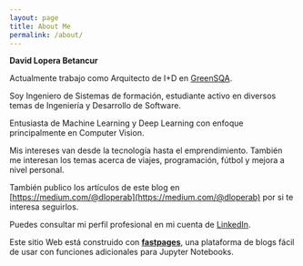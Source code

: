 ```yaml
---
layout: page
title: About Me
permalink: /about/
---
```


**David Lopera Betancur**

Actualmente trabajo como Arquitecto de I+D en [GreenSQA](https://greensqa.com/). 

Soy Ingeniero de Sistemas de formación, estudiante activo en diversos temas de Ingeniería y Desarrollo de Software. 

Entusiasta de Machine Learning y Deep Learning con enfoque principalmente en Computer Vision.

Mis intereses van desde la tecnología hasta el emprendimiento. También me interesan los temas acerca de viajes, programación, fútbol y mejora a nivel personal.

También publico los artículos de este blog en [https://medium.com/@dloperab](https://medium.com/@dloperab) por si te interesa seguirlos. 

Puedes consultar mi perfil profesional en mi cuenta de [LinkedIn](https://www.linkedin.com/in/david-lopera-905390119/).

Este sitio Web está construido con **[fastpages](https://github.com/fastai/fastpages)**, una plataforma de blogs fácil de usar con funciones adicionales para Jupyter Notebooks.
